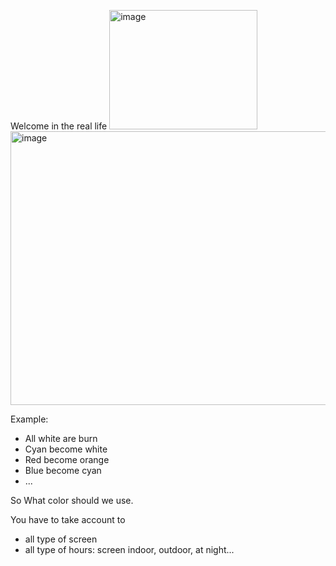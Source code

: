 
Welcome in the real life
<img width="237" height="191" alt="image" src="https://github.com/user-attachments/assets/3b869803-1923-4e3f-baca-c492c2c02156" />
<img width="840" height="438" alt="image" src="https://github.com/user-attachments/assets/191925a8-e04a-44e0-a9ed-5cd369f82ff1" />

Example:
- All white are burn
- Cyan become white
- Red become orange
- Blue become cyan 
- ...

So What color should we use.

You have to take account to
- all type of screen
- all type of hours: screen indoor, outdoor, at night...
